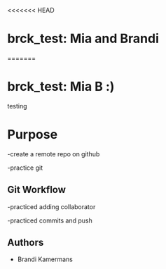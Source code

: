 <<<<<<< HEAD
# brck_test: Mia and Brandi
=======
# brck_test: Mia B :)

testing

# Purpose

-create a remote repo on github

-practice git 

## Git Workflow

-practiced adding collaborator

-practiced commits and push

## Authors

-   Brandi Kamermans
